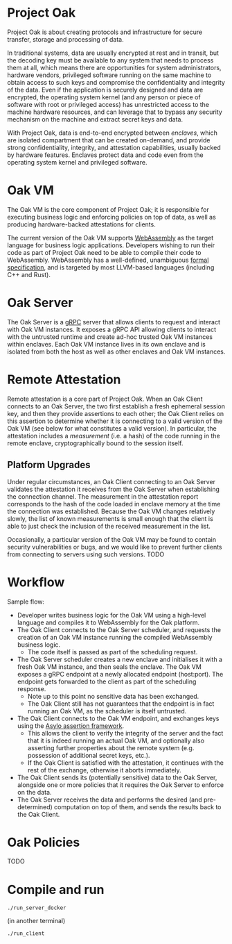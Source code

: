 # Project Oak

Project Oak is about creating protocols and infrastructure for secure transfer,
storage and processing of data.

In traditional systems, data are usually encrypted at rest and in transit, but
the decoding key must be available to any system that needs to process them at
all, which means there are opportunities for system administrators, hardware
vendors, privileged software running on the same machine to obtain access to
such keys and compromise the confidentiality and integrity of the data. Even if
the application is securely designed and data are encrypted, the operating
system kernel (and any person or piece of software with root or privileged
access) has unrestricted access to the machine hardware resources, and can
leverage that to bypass any security mechanism on the machine and extract secret
keys and data.

With Project Oak, data is end-to-end encrypted between _enclaves_, which are
isolated compartment that can be created on-demand, and provide strong
confidentiality, integrity, and attestation capabilities, usually backed by
hardware features. Enclaves protect data and code even from the operating system
kernel and privileged software.

# Oak VM

The Oak VM is the core component of Project Oak; it is responsible for executing
business logic and enforcing policies on top of data, as well as producing
hardware-backed attestations for clients.

The current version of the Oak VM supports
[WebAssembly](https://webassembly.org) as the target language for business logic
applications. Developers wishing to run their code as part of Project Oak need
to be able to compile their code to WebAssembly. WebAssembly has a well-defined,
unambiguous
[formal specification](https://webassembly.github.io/spec/core/valid/instructions.html),
and is targeted by most LLVM-based languages (including C++ and Rust).

# Oak Server

The Oak Server is a [gRPC](https://grpc.io/) server that allows clients to request and interact with
Oak VM instances. It exposes a gRPC API allowing clients to interact with the
untrusted runtime and create ad-hoc trusted Oak VM instances within enclaves. Each Oak
VM instance lives in its own enclave and is isolated from both the host as well
as other enclaves and Oak VM instances.

# Remote Attestation

Remote attestation is a core part of Project Oak. When an Oak Client connects to an Oak Server, the two first establish 
a fresh ephemeral session key, and then they provide assertions to each other; the Oak Client relies on this
assertion to determine whether it is connecting to a valid version of
the Oak VM (see below for what constitutes a valid version). In particular, the attestation includes
a _measurement_ (i.e. a hash) of the code running in the remote enclave, cryptographically bound
to the session itself.

## Platform Upgrades

Under regular circumstances, an Oak Client connecting to an Oak Server validates the
attestation it receives from the Oak Server when establishing the connection channel. The
measurement in the attestation report corresponds to the hash of the code loaded in enclave
memory at the time the connection was established. Because the Oak VM changes relatively slowly,
the list of known measurements is small enough that the client is able to just check the inclusion
of the received measurement in the list.

Occasionally, a particular version of the Oak VM may be found to contain security vulnerabilities or bugs,
and we would like to prevent further clients from connecting to servers using such versions. TODO

# Workflow

Sample flow:

-   Developer writes business logic for the Oak VM using a high-level language
    and compiles it to WebAssembly for the Oak platform.
-   The Oak Client connects to the Oak Server scheduler, and requests the
    creation of an Oak VM instance running the compiled WebAssembly business
    logic.
    +   The code itself is passed as part of the scheduling request.
-   The Oak Server scheduler creates a new enclave and initialises it with a
    fresh Oak VM instance, and then seals the enclave. The Oak VM exposes a gRPC
    endpoint at a newly allocated endpoint (host:port). The endpoint gets
    forwarded to the client as part of the scheduling response.
    +   Note up to this point no sensitive data has been exchanged.
    +   The Oak Client still has not guarantees that the endpoint is in fact
        running an Oak VM, as the scheduler is itself untrusted.
-   The Oak Client connects to the Oak VM endpoint, and exchanges keys using the
    [Asylo assertion framework](https://asylo.dev/docs/reference/proto/identity/asylo.identity.v1.html).
    +   This allows the client to verify the integrity of the server and the
        fact that it is indeed running an actual Oak VM, and optionally also
        asserting further properties about the remote system (e.g. possession of
        additional secret keys, etc.).
    +   If the Oak Client is satisfied with the attestation, it continues with
        the rest of the exchange, otherwise it aborts immediately.
-   The Oak Client sends its (potentially sensitive) data to the Oak Server,
    alongside one or more policies that it requires the Oak Server to enforce on
    the data.
-   The Oak Server receives the data and performs the desired (and
    pre-determined) computation on top of them, and sends the results back to
    the Oak Client.

# Oak Policies

TODO

# Compile and run

`./run_server_docker`

(in another terminal)

`./run_client`

